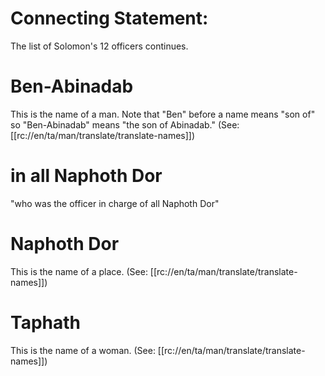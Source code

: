 # Connecting Statement:

The list of Solomon's 12 officers continues.

# Ben-Abinadab

This is the name of a man. Note that "Ben" before a name means "son of" so "Ben-Abinadab" means "the son of Abinadab." (See: [[rc://en/ta/man/translate/translate-names]])

# in all Naphoth Dor

"who was the officer in charge of all Naphoth Dor"

# Naphoth Dor
This is the name of a place. (See: [[rc://en/ta/man/translate/translate-names]])

# Taphath

This is the name of a woman. (See: [[rc://en/ta/man/translate/translate-names]])
